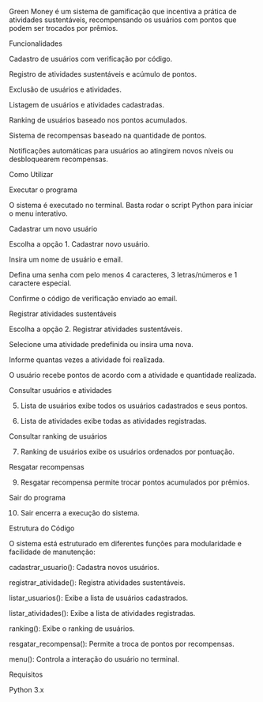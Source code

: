 Green Money é um sistema de gamificação que incentiva a prática de atividades sustentáveis, recompensando os usuários com pontos que podem ser trocados por prêmios.

Funcionalidades

Cadastro de usuários com verificação por código.

Registro de atividades sustentáveis e acúmulo de pontos.

Exclusão de usuários e atividades.

Listagem de usuários e atividades cadastradas.

Ranking de usuários baseado nos pontos acumulados.

Sistema de recompensas baseado na quantidade de pontos.

Notificações automáticas para usuários ao atingirem novos níveis ou desbloquearem recompensas.

Como Utilizar

Executar o programa

O sistema é executado no terminal. Basta rodar o script Python para iniciar o menu interativo.

Cadastrar um novo usuário

Escolha a opção 1. Cadastrar novo usuário.

Insira um nome de usuário e email.

Defina uma senha com pelo menos 4 caracteres, 3 letras/números e 1 caractere especial.

Confirme o código de verificação enviado ao email.

Registrar atividades sustentáveis

Escolha a opção 2. Registrar atividades sustentáveis.

Selecione uma atividade predefinida ou insira uma nova.

Informe quantas vezes a atividade foi realizada.

O usuário recebe pontos de acordo com a atividade e quantidade realizada.

Consultar usuários e atividades

5. Lista de usuários exibe todos os usuários cadastrados e seus pontos.

6. Lista de atividades exibe todas as atividades registradas.

Consultar ranking de usuários

7. Ranking de usuários exibe os usuários ordenados por pontuação.

Resgatar recompensas

9. Resgatar recompensa permite trocar pontos acumulados por prêmios.

Sair do programa

10. Sair encerra a execução do sistema.

Estrutura do Código

O sistema está estruturado em diferentes funções para modularidade e facilidade de manutenção:

cadastrar_usuario(): Cadastra novos usuários.

registrar_atividade(): Registra atividades sustentáveis.

listar_usuarios(): Exibe a lista de usuários cadastrados.

listar_atividades(): Exibe a lista de atividades registradas.

ranking(): Exibe o ranking de usuários.

resgatar_recompensa(): Permite a troca de pontos por recompensas.

menu(): Controla a interação do usuário no terminal.

Requisitos

Python 3.x

